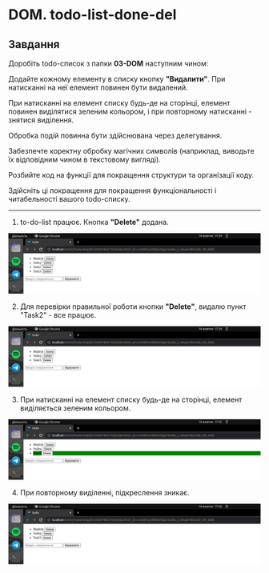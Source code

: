 # DOM. todo-list-done-del

<h2>Завдання</h2>

Доробіть todo-список з папки <strong>03-DOM</strong> наступним чином:

Додайте кожному елементу в списку кнопку <strong>"Видалити"</strong>. При натисканні на неї елемент повинен бути видалений.

При натисканні на елемент списку будь-де на сторінці, елемент повинен виділятися зеленим кольором, і при повторному натисканні - знятися виділення.

Обробка подій повинна бути здійснювана через делегування.

Забезпечте коректну обробку магічних символів (наприклад, виводьте їх відповідним чином в текстовому вигляді).

Розбийте код на функції для покращення структури та організації коду.

Здійсніть ці покращення для покращення функціональності і читабельності вашого todo-списку.

________________________________________________________________

1. to-do-list працює. Кнопка <strong>"Delete"</strong> додана. 

![Зображення1](https://github.com/TangiresH/frontend-kpi/blob/main/05-DOM-PRACTICE/screenshots/image1.png)

2. Для перевірки правильної роботи кнопки <strong>"Delete"</strong>, видалю пункт "Task2" - все працює. 

![Зображення2](https://github.com/TangiresH/frontend-kpi/blob/main/05-DOM-PRACTICE/screenshots/image2.png)

3. При натисканні на елемент списку будь-де на сторінці, елемент виділяється зеленим кольором.

![Зображення3](https://github.com/TangiresH/frontend-kpi/blob/main/05-DOM-PRACTICE/screenshots/image3.png)

4. При повторному виділенні, підкреслення зникає. 

![Зображення4](https://github.com/TangiresH/frontend-kpi/blob/main/05-DOM-PRACTICE/screenshots/image4.png)